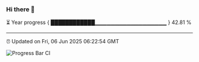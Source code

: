 ### Hi there 👋

⏳ Year progress { ████████████▁▁▁▁▁▁▁▁▁▁▁▁▁▁▁▁▁▁ } 42.81 %

---

⏰ Updated on Fri, 06 Jun 2025 06:22:54 GMT

![Progress Bar CI](https://github.com/liununu/liununu/workflows/Progress%20Bar%20CI/badge.svg)
